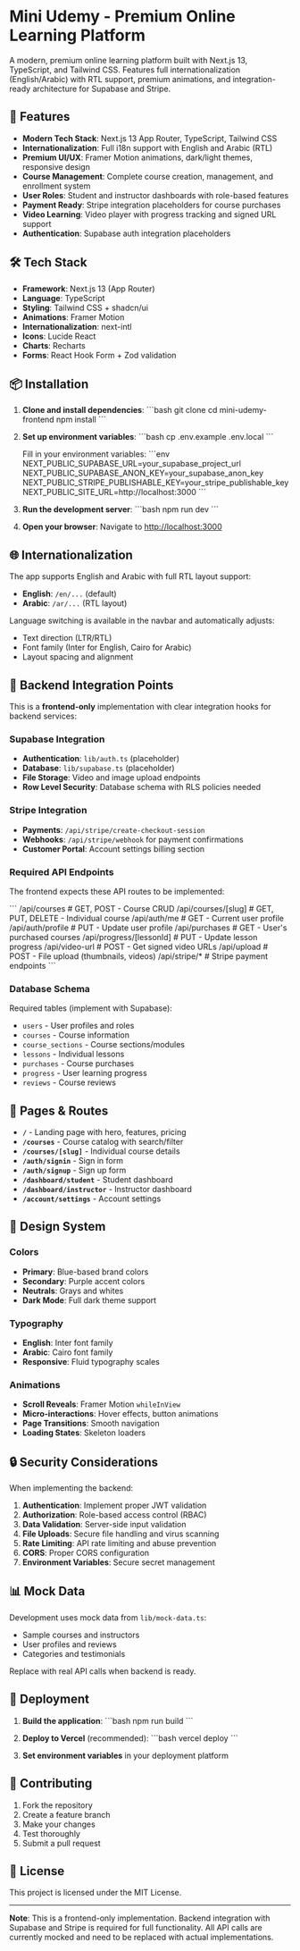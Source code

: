 # Mini Udemy - Premium Online Learning Platform

A modern, premium online learning platform built with Next.js 13, TypeScript, and Tailwind CSS. Features full internationalization (English/Arabic) with RTL support, premium animations, and integration-ready architecture for Supabase and Stripe.

## 🚀 Features

- **Modern Tech Stack**: Next.js 13 App Router, TypeScript, Tailwind CSS
- **Internationalization**: Full i18n support with English and Arabic (RTL)
- **Premium UI/UX**: Framer Motion animations, dark/light themes, responsive design
- **Course Management**: Complete course creation, management, and enrollment system
- **User Roles**: Student and instructor dashboards with role-based features
- **Payment Ready**: Stripe integration placeholders for course purchases
- **Video Learning**: Video player with progress tracking and signed URL support
- **Authentication**: Supabase auth integration placeholders

## 🛠️ Tech Stack

- **Framework**: Next.js 13 (App Router)
- **Language**: TypeScript
- **Styling**: Tailwind CSS + shadcn/ui
- **Animations**: Framer Motion
- **Internationalization**: next-intl
- **Icons**: Lucide React
- **Charts**: Recharts
- **Forms**: React Hook Form + Zod validation

## 📦 Installation

1. **Clone and install dependencies**:
   \`\`\`bash
   git clone <repository-url>
   cd mini-udemy-frontend
   npm install
   \`\`\`

2. **Set up environment variables**:
   \`\`\`bash
   cp .env.example .env.local
   \`\`\`
   
   Fill in your environment variables:
   \`\`\`env
   NEXT_PUBLIC_SUPABASE_URL=your_supabase_project_url
   NEXT_PUBLIC_SUPABASE_ANON_KEY=your_supabase_anon_key
   NEXT_PUBLIC_STRIPE_PUBLISHABLE_KEY=your_stripe_publishable_key
   NEXT_PUBLIC_SITE_URL=http://localhost:3000
   \`\`\`

3. **Run the development server**:
   \`\`\`bash
   npm run dev
   \`\`\`

4. **Open your browser**:
   Navigate to [http://localhost:3000](http://localhost:3000)

## 🌐 Internationalization

The app supports English and Arabic with full RTL layout support:

- **English**: `/en/...` (default)
- **Arabic**: `/ar/...` (RTL layout)

Language switching is available in the navbar and automatically adjusts:
- Text direction (LTR/RTL)
- Font family (Inter for English, Cairo for Arabic)
- Layout spacing and alignment

## 🔧 Backend Integration Points

This is a **frontend-only** implementation with clear integration hooks for backend services:

### Supabase Integration
- **Authentication**: `lib/auth.ts` (placeholder)
- **Database**: `lib/supabase.ts` (placeholder)
- **File Storage**: Video and image upload endpoints
- **Row Level Security**: Database schema with RLS policies needed

### Stripe Integration
- **Payments**: `/api/stripe/create-checkout-session`
- **Webhooks**: `/api/stripe/webhook` for payment confirmations
- **Customer Portal**: Account settings billing section

### Required API Endpoints

The frontend expects these API routes to be implemented:

\`\`\`
/api/courses              # GET, POST - Course CRUD
/api/courses/[slug]       # GET, PUT, DELETE - Individual course
/api/auth/me             # GET - Current user profile
/api/auth/profile        # PUT - Update user profile
/api/purchases           # GET - User's purchased courses
/api/progress/[lessonId] # PUT - Update lesson progress
/api/video-url           # POST - Get signed video URLs
/api/upload              # POST - File upload (thumbnails, videos)
/api/stripe/*            # Stripe payment endpoints
\`\`\`

### Database Schema

Required tables (implement with Supabase):
- `users` - User profiles and roles
- `courses` - Course information
- `course_sections` - Course sections/modules
- `lessons` - Individual lessons
- `purchases` - Course purchases
- `progress` - User learning progress
- `reviews` - Course reviews

## 📱 Pages & Routes

- **`/`** - Landing page with hero, features, pricing
- **`/courses`** - Course catalog with search/filter
- **`/courses/[slug]`** - Individual course details
- **`/auth/signin`** - Sign in form
- **`/auth/signup`** - Sign up form
- **`/dashboard/student`** - Student dashboard
- **`/dashboard/instructor`** - Instructor dashboard
- **`/account/settings`** - Account settings

## 🎨 Design System

### Colors
- **Primary**: Blue-based brand colors
- **Secondary**: Purple accent colors
- **Neutrals**: Grays and whites
- **Dark Mode**: Full dark theme support

### Typography
- **English**: Inter font family
- **Arabic**: Cairo font family
- **Responsive**: Fluid typography scales

### Animations
- **Scroll Reveals**: Framer Motion `whileInView`
- **Micro-interactions**: Hover effects, button animations
- **Page Transitions**: Smooth navigation
- **Loading States**: Skeleton loaders

## 🔒 Security Considerations

When implementing the backend:

1. **Authentication**: Implement proper JWT validation
2. **Authorization**: Role-based access control (RBAC)
3. **Data Validation**: Server-side input validation
4. **File Uploads**: Secure file handling and virus scanning
5. **Rate Limiting**: API rate limiting and abuse prevention
6. **CORS**: Proper CORS configuration
7. **Environment Variables**: Secure secret management

## 📊 Mock Data

Development uses mock data from `lib/mock-data.ts`:
- Sample courses and instructors
- User profiles and reviews
- Categories and testimonials

Replace with real API calls when backend is ready.

## 🚀 Deployment

1. **Build the application**:
   \`\`\`bash
   npm run build
   \`\`\`

2. **Deploy to Vercel** (recommended):
   \`\`\`bash
   vercel deploy
   \`\`\`

3. **Set environment variables** in your deployment platform

## 🤝 Contributing

1. Fork the repository
2. Create a feature branch
3. Make your changes
4. Test thoroughly
5. Submit a pull request

## 📄 License

This project is licensed under the MIT License.

---

**Note**: This is a frontend-only implementation. Backend integration with Supabase and Stripe is required for full functionality. All API calls are currently mocked and need to be replaced with actual implementations.
